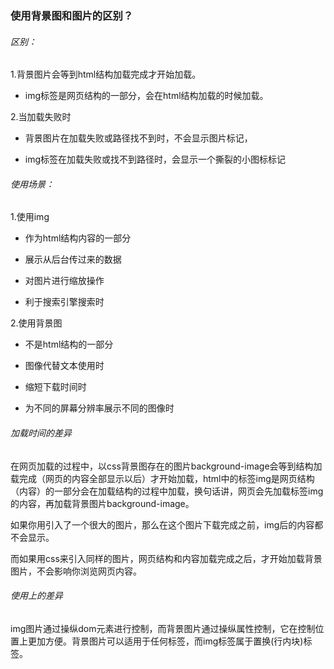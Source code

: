 ### 使用背景图和图片的区别？

###### 区别：

1.背景图⽚会等到html结构加载完成才开始加载。

-  img标签是⽹页结构的⼀部分，会在html结构加载的时候加载。

2.当加载失败时

-  背景图⽚在加载失败或路径找不到时，不会显⽰图⽚标记，

-  img标签在加载失败或找不到路径时，会显⽰⼀个撕裂的⼩图标标记

###### 使用场景：

1.使⽤img

- 作为html结构内容的⼀部分

- 展⽰从后台传过来的数据

- 对图⽚进⾏缩放操作

- 利于搜索引擎搜索时

2.使⽤背景图

- 不是html结构的⼀部分

- 图像代替⽂本使⽤时

- 缩短下载时间时

- 为不同的屏幕分辨率展⽰不同的图像时

###### 加载时间的差异

在网页加载的过程中，以css背景图存在的图片background-image会等到结构加载完成（网页的内容全部显示以后）才开始加载，html中的标签img是网页结构（内容）的一部分会在加载结构的过程中加载，换句话讲，网页会先加载标签img的内容，再加载背景图片background-image。

如果你用引入了一个很大的图片，那么在这个图片下载完成之前，img后的内容都不会显示。

而如果用css来引入同样的图片，网页结构和内容加载完成之后，才开始加载背景图片，不会影响你浏览网页内容。

###### 使用上的差异

img图片通过操纵dom元素进行控制，而背景图片通过操纵属性控制，它在控制位置上更加方便。背景图片可以适用于任何标签，而img标签属于置换(行内块)标签。